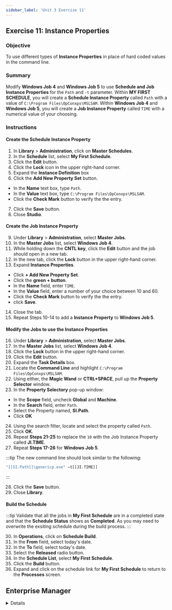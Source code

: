 ```yaml
---
sidebar_label: 'Unit 3 Exercise 11'
---
```


##  Exercise 11: Instance Properties

### Objective

To use different types of **Instance Properties** in place of hard coded values in the command line.

### Summary

Modify **Windows Job 4** and **Windows Job 5** to use **Schedule and Job Instance Properties** for the ```Path``` and ```-t``` parameter. Within **MY FIRST SCHEDULE**, you will create a **Schedule Instance Property** called ```Path``` with a value of ```C:\Program Files\OpConxps\MSLSAM```. Within **Windows Job 4** and **Windows Job 5**, you will create a **Job Instance Property** called ```TIME``` with a numerical value of your choosing.

### Instructions

#### Create the Schedule Instance Property

1.  In **Library** > **Administration**, click on **Master Schedules**. 
2.  In the **Schedule** list, select **My First Schedule**.
3.  Click the **Edit** button.
4.  Click the **Lock** icon in the upper right-hand corner.
5.  Expand the **Instance Definition** box
6.  Click the **Add New Property Set** button.
  * In the **Name** text box, type ```Path```.
  * In the **Value** text box, type ```C:\Program Files\OpConxps\MSLSAM```.
  * Click the **Check Mark** button to verify the the entry.
7.  Click the **Save** button.
8.  Close **Studio**.

#### Create the Job Instance Property

9.  Under **Library** > **Administration**, select **Master Jobs**.
10. In the **Master Jobs** list, select **Windows Job 4**.
11. While holding down the **CNTL key**, click the **Edit** button and the job should open in a new tab.
12. In the new tab, click the **Lock** button in the upper right-hand corner.
13. Expand **Instance Properties**.
  * Click **+ Add New Property Set**.
  * Click the **green + button**.
  * In the **Name** field, enter ```TIME```.
  * In the **Value** field, enter a number of your choice between 10 and 60.
  * Click the **Check Mark** button to verify the the entry.
  * click **Save**.
14. Close the tab.
15. Repeat Steps 10-14 to add a **Instance Property** to **Windows Job 5**.

#### Modify the Jobs to use the Instance Properties

16. Under **Library** > **Administration**, select **Master Jobs**.
17. In the **Master Jobs** list, select **Windows Job 4**.
18. Click the **Lock** button in the upper right-hand corner.
19. Click the **Edit** button.
20. Expand the **Task Details**  box.
21. Locate the **Command Line** and highlight ```C:\Program Files\OpConxps\MSLSAM```.
22. Using either, the **Magic Wand** or **CTRL+SPACE**, pull up the **Property Selector** window.
23. In the **Property Selectory** pop-up window:
  * In the **Scope** field, uncheck **Global** and **Machine**.
  * In the **Search** field, enter ```Path```.
  * Select the Property named, **SI.Path**.
  * Click **OK**
24. Using the search filter, locate and select the property called ```Path```.
25. Click **OK**.
26. Repeat **Steps 21-25** to replace the ```10``` with the Job Instance Property called **JI.TIME**.
27. Repeat **Steps 17-26** for **Windows Job 5**.

:::tip
The new command line should look similar to the following: 
```cmd
"[[SI.Path]]\genericp.exe" –t[[JI.TIME]]
```
:::

28. Click the **Save** button.
29. Close **Library**.

#### Build the Schedule

:::tip
Validate that all the jobs in **My First Schedule** are in a completed state and that the **Schedule Status** shows as **Completed**. As you may need to overwrite the exsiting schedule during the build process.
:::

30. In **Operations**, click on **Schedule Build**. 
31. In the **From** field, select today's date.
32. In the **To** field, select today's date.
33. Select the **Released** radio button.
34. In the **Schedule List**, select **My First Schedule**.
35. Click the **Build** button.
36. Expand and click on the schedule link for **My First Schedule** to return to the **Processes** screen.


## Enterprise Manager

<details>

:::tip [Walkthrough Video - Unit 3 Exercise 11](../static/videobasic/U3E11.mp4)
:::


1.	Under the **Administration** topic, double click on **Schedule Master**. 
2.	In the **Schedule Selection** drop-down menu select **My First Schedule**.
3.	Click the **Instance Definition** tab under Schedule Details. 
4.	In the **Define Property Values** text box, type ```Path=C:\Program Files\OpConxps\MSLSAM```.
5.	Click the **Add** button to the right of the **Define Property Values** text box.
6.	Click the **Save** button on the Schedule Master toolbar.
7.	Close the **Schedule Master**.
8.  Under the **Administration** topic, double click on **Job Master**. 
20.	In the **Schedule** drop-down list, select **My First Schedule**.
21.	In the **Job** drop-down list, select **Windows Job 4**.
22.	Update your command line to use the new properties by placing **Properties** to point to the **Machine** or **Schedule Instance Properties** instead of the **Global Properties**:
```
“[[PathWindows]]\genericp.exe” –t[[RUNTIME]] –e0

to:

"[[SI.Path]]\genericp.exe” –t[[JI.Time]] –e0
```
23.	Click the **Save** button.
24. In the **Instance Definition** tab, enter ```TIME=XX```, where XX is a number of your choosing between 10 and 60.
25. Click **Add**
26. Click **Save**.
27.	If **My First Schedule** is In Process, **Cancel** all jobs.
28.	Rebuild **My First Schedule** Released for today
29.	Release **Windows Job 1** and **Windows Job 2**.
30.	Check the results from Enterprise Manager (check the **Job Information> Configuration> Token Replacement Values** for **Windows Job 4**).

</details>
